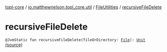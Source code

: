 [topl-core](../../index.md) / [io.matthewnelson.topl_core.util](../index.md) / [FileUtilities](index.md) / [recursiveFileDelete](./recursive-file-delete.md)

# recursiveFileDelete

`@JvmStatic fun recursiveFileDelete(fileOrDirectory: `[`File`](https://docs.oracle.com/javase/6/docs/api/java/io/File.html)`): `[`Unit`](https://kotlinlang.org/api/latest/jvm/stdlib/kotlin/-unit/index.html) [(source)](https://github.com/05nelsonm/TorOnionProxyLibrary-Android/blob/master/topl-core/src/main/java/io/matthewnelson/topl_core/util/FileUtilities.kt#L232)